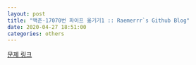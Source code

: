 ```yaml
---  
layout: post  
title: "백준-17070번 파이프 옮기기1 :: Raemerrr`s Github Blog"  
date: 2020-04-27 18:51:00  
categories: others  
---  
```

<a href="https://www.acmicpc.net/problem/17070" target="_blank">문제 링크</a>     
  
<script src="https://gist.github.com/Raemerrr/d9f8e3430920e2f21e7d622c710e9c6f.js"></script>